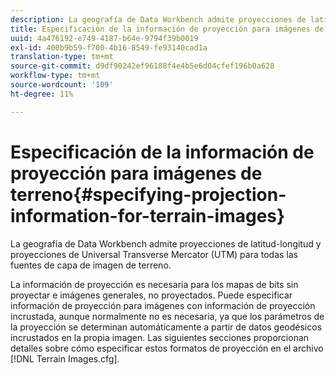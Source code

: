 ```yaml
---
description: La geografía de Data Workbench admite proyecciones de latitud-longitud y proyecciones de Universal Transverse Mercator (UTM) para todas las fuentes de capa de imagen de terreno.
title: Especificación de la información de proyección para imágenes de terreno
uuid: 4a476192-e749-4187-b64e-9794f39b0019
exl-id: 400b9b59-f700-4b16-8549-fe93140cad1a
translation-type: tm+mt
source-git-commit: d9df90242ef96188f4e4b5e6d04cfef196b0a628
workflow-type: tm+mt
source-wordcount: '109'
ht-degree: 11%

---
```


# Especificación de la información de proyección para imágenes de terreno{#specifying-projection-information-for-terrain-images}

La geografía de Data Workbench admite proyecciones de latitud-longitud y proyecciones de Universal Transverse Mercator (UTM) para todas las fuentes de capa de imagen de terreno.

La información de proyección es necesaria para los mapas de bits sin proyectar e imágenes generales, no proyectados. Puede especificar información de proyección para imágenes con información de proyección incrustada, aunque normalmente no es necesaria, ya que los parámetros de la proyección se determinan automáticamente a partir de datos geodésicos incrustados en la propia imagen. Las siguientes secciones proporcionan detalles sobre cómo especificar estos formatos de proyección en el archivo [!DNL Terrain Images.cfg].
